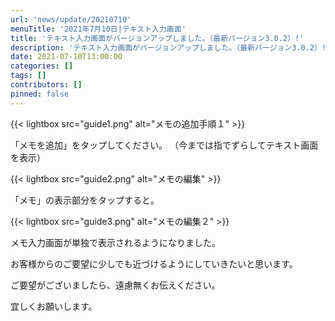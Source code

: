 ```yaml
---
url: 'news/update/20210710'
menuTitle: '2021年7月10日|テキスト入力画面'
title: 'テキスト入力画面がバージョンアップしました。（最新バージョン3.0.2）!'
description: 'テキスト入力画面がバージョンアップしました。（最新バージョン3.0.2）!'
date: 2021-07-10T13:00:00
categories: []
tags: []
contributors: []
pinned: false
---
```


{{< lightbox src="guide1.png" alt="メモの追加手順１" >}}

「メモを追加」をタップしてください。
（今までは指でずらしてテキスト画面を表示）

{{< lightbox src="guide2.png" alt="メモの編集" >}}

「メモ」の表示部分をタップすると。

{{< lightbox src="guide3.png" alt="メモの編集２" >}}

メモ入力画面が単独で表示されるようになりました。

お客様からのご要望に少しでも近づけるようにしていきたいと思います。

ご要望がございましたら、遠慮無くお伝えください。

宜しくお願いします。
